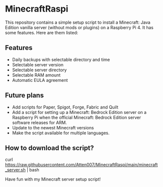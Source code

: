 # MinecraftRaspi
This repository contains a simple setup script to install a Minecraft: Java Edition vanilla server (without mods or plugins) on a Raspberry Pi 4. It has some features. Here are them listed:

## Features
* Daily backups with selectable directory and time
* Selectable server version
* Selectable server directory
* Selectable RAM amount
* Automatic EULA agreement

## Future plans
* Add scripts for Paper, Spigot, Forge, Fabric and Quilt
* Add a script for setting up a Minecraft: Bedrock Edition server on a Raspberry Pi when the official Minecraft: Bedrock Edition server software releases for ARM.
* Update to the newest Minecraft versions
* Make the script available for multiple languages.

## How to download the script?
curl https://raw.githubusercontent.com/Atten007/MinecraftRaspi/main/minecraft_server.sh | bash

Have fun with my Minecraft server setup script!
